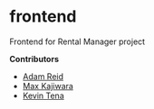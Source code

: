 # frontend
Frontend for Rental Manager project

**Contributors**

- [Adam Reid](https://github.com/iAmAdamReid)
- [Max Kajiwara](https://github.com/maxkajiwara)
- [Kevin Tena](https://github.com/kevten22)
